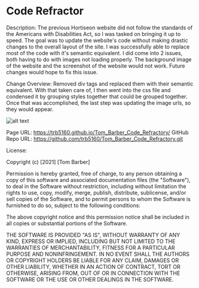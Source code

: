 # Code Refractor

Description: The previous Hortiseon website did not follow the standards of the Americans with Disabilities Act, so I was tasked on bringing it up to speed.
    The goal was to update the website's code without making drastic changes to the overall layout of the site.  I was successfully able to replace most of the code with it's semantic equivalent.  I did come into 2 issues, both having to do with images not loading properly.  The background image of the website and the screenshot of the website would not work.  Future changes would hope to fix this issue.

Change Overview:  Removed div tags and replaced them with their semantic equivalent.  With that taken care of, I then went into the css file and condensed it by 
    grouping styles together that could be grouped together.  Once that was accomplished, the last step was updating the image urls, so they would appear.  

![alt text](https://github.com/trb5160/Tom_Barber_Code_Refractory/blob/main/images/ScreencaptureWebsite.jpg)

Page URL: https://trb5160.github.io/Tom_Barber_Code_Refractory/
GitHub Repo URL: https://github.com/trb5160/Tom_Barber_Code_Refractory.git

License:

Copyright (c) [2021] [Tom Barber]

Permission is hereby granted, free of charge, to any person obtaining a copy of this software and associated documentation files (the "Software"), to deal in the Software without restriction, including without limitation the rights to use, copy, modify, merge, publish, distribute, sublicense, and/or sell copies of the Software, and to permit persons to whom the Software is furnished to do so, subject to the following conditions:

The above copyright notice and this permission notice shall be included in all copies or substantial portions of the Software.

THE SOFTWARE IS PROVIDED "AS IS", WITHOUT WARRANTY OF ANY KIND, EXPRESS OR IMPLIED, INCLUDING BUT NOT LIMITED TO THE WARRANTIES OF MERCHANTABILITY, FITNESS FOR A PARTICULAR PURPOSE AND NONINFRINGEMENT. IN NO EVENT SHALL THE AUTHORS OR COPYRIGHT HOLDERS BE LIABLE FOR ANY CLAIM, DAMAGES OR OTHER LIABILITY, WHETHER IN AN ACTION OF CONTRACT, TORT OR OTHERWISE, ARISING FROM, OUT OF OR IN CONNECTION WITH THE SOFTWARE OR THE USE OR OTHER DEALINGS IN THE SOFTWARE.

